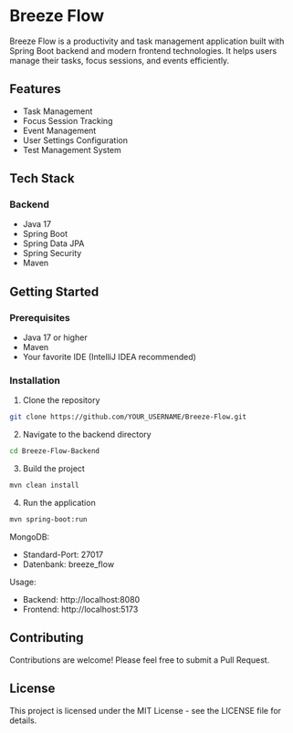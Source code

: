 # Breeze Flow

Breeze Flow is a productivity and task management application built with Spring Boot backend and modern frontend technologies. It helps users manage their tasks, focus sessions, and events efficiently.

## Features

- Task Management
- Focus Session Tracking
- Event Management
- User Settings Configuration
- Test Management System

## Tech Stack

### Backend
- Java 17
- Spring Boot
- Spring Data JPA
- Spring Security
- Maven

## Getting Started

### Prerequisites
- Java 17 or higher
- Maven
- Your favorite IDE (IntelliJ IDEA recommended)

### Installation

1. Clone the repository
```bash
git clone https://github.com/YOUR_USERNAME/Breeze-Flow.git
```

2. Navigate to the backend directory
```bash
cd Breeze-Flow-Backend
```

3. Build the project
```bash
mvn clean install
```

4. Run the application
```bash
mvn spring-boot:run
```
MongoDB:
   - Standard-Port: 27017
   - Datenbank: breeze_flow

Usage:
   - Backend: http://localhost:8080
   - Frontend: http://localhost:5173

## Contributing

Contributions are welcome! Please feel free to submit a Pull Request.

## License

This project is licensed under the MIT License - see the LICENSE file for details.